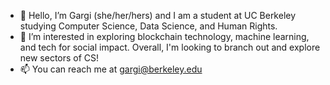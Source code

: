 - 👋 Hello, I’m Gargi (she/her/hers) and I am a student at UC Berkeley studying Computer Science, Data Science, and Human Rights.
- 🌱 I’m interested in exploring blockchain technology, machine learning, and tech for social impact. Overall, I'm looking to branch out and explore new sectors of CS!
- 📫 You can reach me at gargi@berkeley.edu

<!---
gargideshpande/gargideshpande is a ✨ special ✨ repository because its `README.md` (this file) appears on your GitHub profile.
You can click the Preview link to take a look at your changes.
--->
